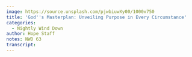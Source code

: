 ```yaml
---
image: https://source.unsplash.com/pjwbiuwXy00/1000x750
title: 'God''s Masterplan: Unveiling Purpose in Every Circumstance'
categories:
  - Nightly Wind Down
author: Hope Staff
notes: NWD 63
transcript:
---
```

